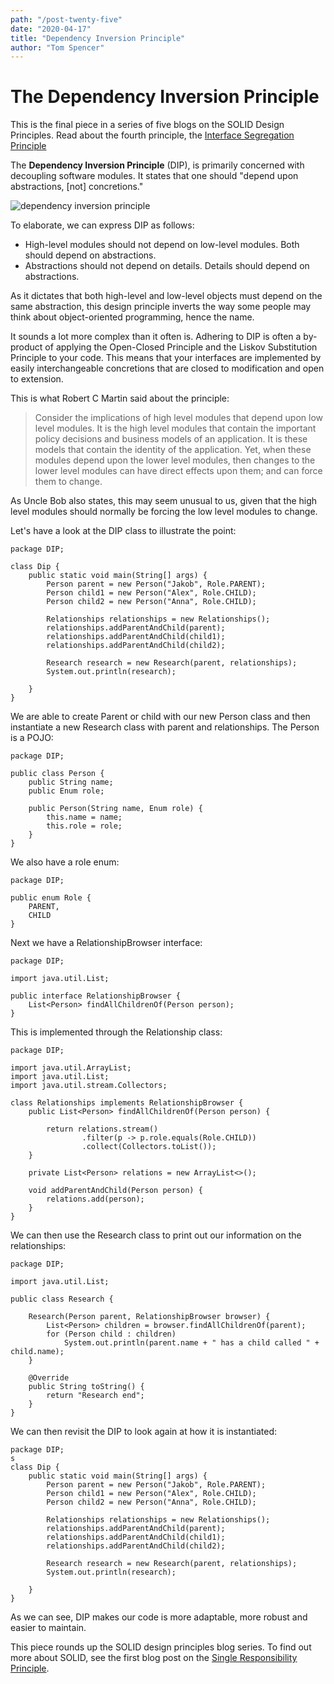 ```yaml
---
path: "/post-twenty-five"
date: "2020-04-17"
title: "Dependency Inversion Principle"
author: "Tom Spencer"
---
```

# The Dependency Inversion Principle #

This is the final piece in a series of five blogs on the SOLID Design Principles. Read about the fourth principle, the [Interface Segregation Principle](https://crafter-coder.xyz/post-twenty-four)

The **Dependency Inversion Principle** (DIP), is primarily concerned with decoupling software modules. It states that one should "depend upon abstractions, [not] concretions."

![dependency inversion principle](https://user-images.githubusercontent.com/63193195/79238723-a7ca3680-7e67-11ea-85a3-c1e0423fdedd.jpg)

To elaborate, we can express DIP as follows:

- High-level modules should not depend on low-level modules. Both should depend on abstractions.
- Abstractions should not depend on details. Details should depend on abstractions.

As it dictates that both high-level and low-level objects must depend on the same abstraction, this design principle inverts the way some people may think about object-oriented programming, hence the name.

It sounds a lot more complex than it often is. Adhering to DIP is often a by-product of applying the Open-Closed Principle and the Liskov Substitution Principle to your code. This means that your interfaces are implemented by easily interchangeable concretions that are closed to modification and open to extension.

This is what Robert C Martin said about the principle:

> Consider the implications of high level modules that depend upon low level modules. It is the high level modules that contain the important policy decisions and business models of an application. It is these models that contain the identity of the application. Yet, when these modules depend upon the lower level modules, then changes to the lower level modules can have direct effects upon them; and can force them to change.

As Uncle Bob also states, this may seem unusual to us, given that the high level modules should normally be forcing the low level modules to change. 

Let's have a look at the DIP class to illustrate the point:
```
package DIP;

class Dip {
    public static void main(String[] args) {
        Person parent = new Person("Jakob", Role.PARENT);
        Person child1 = new Person("Alex", Role.CHILD);
        Person child2 = new Person("Anna", Role.CHILD);

        Relationships relationships = new Relationships();
        relationships.addParentAndChild(parent);
        relationships.addParentAndChild(child1);
        relationships.addParentAndChild(child2);

        Research research = new Research(parent, relationships);
        System.out.println(research);

    }
}
```
We are able to create Parent or child with our new Person class and then instantiate a new Research class with parent and relationships. The Person is a POJO:
```
package DIP;

public class Person {
    public String name;
    public Enum role;

    public Person(String name, Enum role) {
        this.name = name;
        this.role = role;
    }
}
```
We also have a role enum:
```
package DIP;

public enum Role {
    PARENT,
    CHILD
}
```
Next we have a RelationshipBrowser interface:
```
package DIP;

import java.util.List;

public interface RelationshipBrowser {
    List<Person> findAllChildrenOf(Person person);
}
```
This is implemented through the Relationship class:
```
package DIP;

import java.util.ArrayList;
import java.util.List;
import java.util.stream.Collectors;

class Relationships implements RelationshipBrowser {
    public List<Person> findAllChildrenOf(Person person) {

        return relations.stream()
                .filter(p -> p.role.equals(Role.CHILD))
                .collect(Collectors.toList());
    }

    private List<Person> relations = new ArrayList<>();

    void addParentAndChild(Person person) {
        relations.add(person);
    }
}
```
We can then use the Research class to print out our information on the relationships:
```
package DIP;

import java.util.List;

public class Research {

    Research(Person parent, RelationshipBrowser browser) {
        List<Person> children = browser.findAllChildrenOf(parent);
        for (Person child : children)
            System.out.println(parent.name + " has a child called " + child.name);
    }

    @Override
    public String toString() {
        return "Research end";
    }
}
```
We can then revisit the DIP to look again at how it is instantiated:
```
package DIP;
s
class Dip {
    public static void main(String[] args) {
        Person parent = new Person("Jakob", Role.PARENT);
        Person child1 = new Person("Alex", Role.CHILD);
        Person child2 = new Person("Anna", Role.CHILD);

        Relationships relationships = new Relationships();
        relationships.addParentAndChild(parent);
        relationships.addParentAndChild(child1);
        relationships.addParentAndChild(child2);

        Research research = new Research(parent, relationships);
        System.out.println(research);

    }
}
```
As we can see, DIP makes our code is more adaptable, more robust and easier to maintain.

This piece rounds up the SOLID design principles blog series. To find out more about SOLID, see the first blog post on the [Single Responsibility Principle](https://crafter-coder.xyz/post-twenty-one). 
